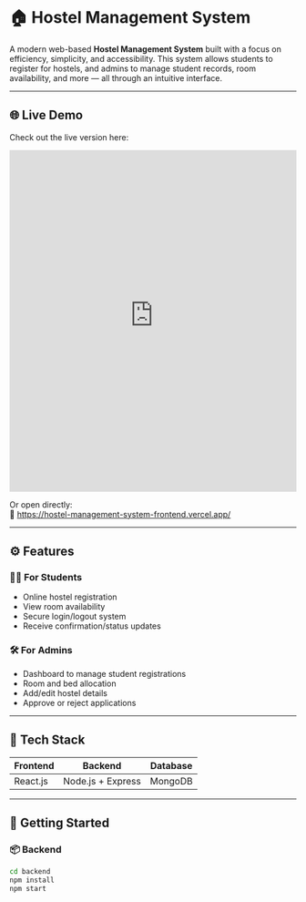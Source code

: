 # 🏠 Hostel Management System

A modern web-based **Hostel Management System** built with a focus on efficiency, simplicity, and accessibility. This system allows students to register for hostels, and admins to manage student records, room availability, and more — all through an intuitive interface.

---

## 🌐 Live Demo

Check out the live version here:

<iframe src="https://hostel-management-system-frontend.vercel.app/" width="100%" height="600px" frameborder="0"></iframe>

Or open directly:  
🔗 https://hostel-management-system-frontend.vercel.app/

---

## ⚙️ Features

### 👨‍🎓 For Students
- Online hostel registration
- View room availability
- Secure login/logout system
- Receive confirmation/status updates

### 🛠️ For Admins
- Dashboard to manage student registrations
- Room and bed allocation
- Add/edit hostel details
- Approve or reject applications

---

## 🧰 Tech Stack

| Frontend      | Backend       | Database   |
|---------------|---------------|------------|
| React.js      | Node.js + Express | MongoDB     |

---

## 🚀 Getting Started

### 📦 Backend

```bash
cd backend
npm install
npm start
